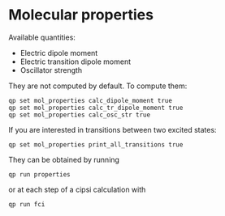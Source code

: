 # Molecular properties

Available quantities:  
- Electric dipole moment  
- Electric transition dipole moment  
- Oscillator strength  

They are not computed by default. To compute them:
```
qp set mol_properties calc_dipole_moment true  
qp set mol_properties calc_tr_dipole_moment true  
qp set mol_properties calc_osc_str true  
```
If you are interested in transitions between two excited states:  
```
qp set mol_properties print_all_transitions true
```
They can be obtained by running
```
qp run properties
```
or at each step of a cipsi calculation with
```
qp run fci
```
